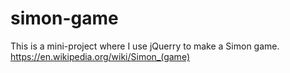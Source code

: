# simon-game
This is a mini-project where I use jQuerry to make a Simon game. https://en.wikipedia.org/wiki/Simon_(game) 

